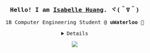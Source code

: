 <div align="center">
  
<h3><samp>Hello! I am <b><a rel="nofollow noopener noreferrer" target="_blank" href="https://isabellehuangg.me">Isabelle Huang</a></b>. ヾ(＾∇＾)</samp></h3>
<p>
    <samp>
      1B Computer Engineering Student @ <b>uWaterloo 🦆</b><br>
    </samp>
</p>

<details align="center">
   <summary> <samp>Details</samp></summary>
   <samp>
     Here are some other ways to reach me: <a href="https://www.instagram.com/isabellehuangg/">Instagram</a>, <a href="mailto:isabelle.huang@uwaterloo.com">Email</a>, <a href = "https://discordapp.com/users/344253205598961665">Discord</a><br/>
  </samp>
</details>

![](https://media.giphy.com/media/U0d3OVZL7z31WKgua3/giphy.gif)
